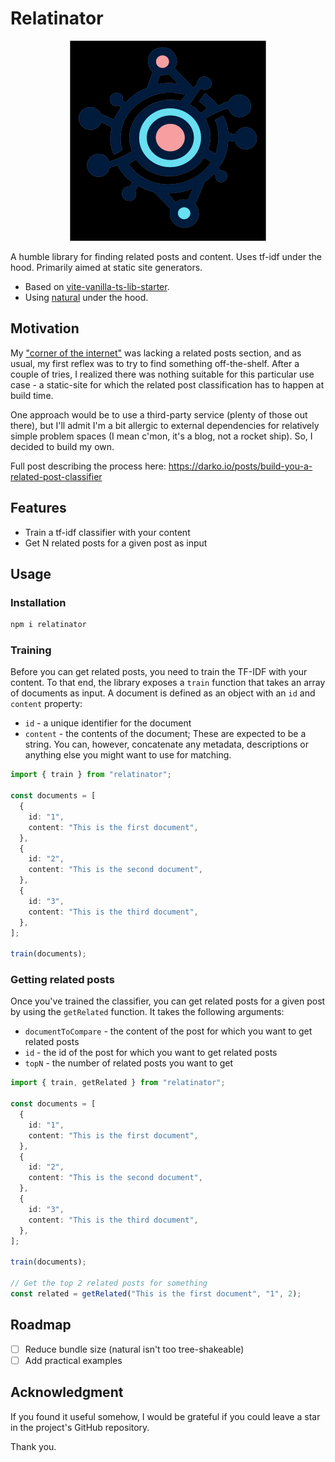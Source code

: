# Relatinator

<p align="center">
  <img src="https://raw.githubusercontent.com/DBozhinovski/relatinator/master/logo.svg" />
</p>

A humble library for finding related posts and content. Uses tf-idf under the hood. Primarily aimed at static site generators.

- Based on [vite-vanilla-ts-lib-starter](https://github.com/kbysiec/vite-vanilla-ts-lib-starter/tree/master).
- Using [natural](https://naturalnode.github.io/natural/) under the hood.

## Motivation

My ["corner of the internet"](https://darko.io) was lacking a related posts section, and as usual, my first reflex was to try to find something off-the-shelf. After a couple of tries, I realized there was nothing suitable for this particular use case - a static-site for which the related post classification has to happen at build time.

One approach would be to use a third-party service (plenty of those out there), but I'll admit I'm a bit allergic to external dependencies for relatively simple problem spaces (I mean c'mon, it's a blog, not a rocket ship). So, I decided to build my own.

Full post describing the process here: https://darko.io/posts/build-you-a-related-post-classifier

## Features

- Train a tf-idf classifier with your content
- Get N related posts for a given post as input

## Usage

### Installation

```bash
npm i relatinator
```

### Training

Before you can get related posts, you need to train the TF-IDF with your content. To that end, the library exposes a `train` function that takes an array of documents as input. A document is defined as an object with an `id` and `content` property:

- `id` - a unique identifier for the document
- `content` - the contents of the document; These are expected to be a string. You can, however, concatenate any metadata, descriptions or anything else you might want to use for matching.

```ts
import { train } from "relatinator";

const documents = [
  {
    id: "1",
    content: "This is the first document",
  },
  {
    id: "2",
    content: "This is the second document",
  },
  {
    id: "3",
    content: "This is the third document",
  },
];

train(documents);
```

### Getting related posts

Once you've trained the classifier, you can get related posts for a given post by using the `getRelated` function. It takes the following arguments:

- `documentToCompare` - the content of the post for which you want to get related posts
- `id` - the id of the post for which you want to get related posts
- `topN` - the number of related posts you want to get

```ts
import { train, getRelated } from "relatinator";

const documents = [
  {
    id: "1",
    content: "This is the first document",
  },
  {
    id: "2",
    content: "This is the second document",
  },
  {
    id: "3",
    content: "This is the third document",
  },
];

train(documents);

// Get the top 2 related posts for something
const related = getRelated("This is the first document", "1", 2);
```

## Roadmap

- [ ] Reduce bundle size (natural isn't too tree-shakeable)
- [ ] Add practical examples

## Acknowledgment

If you found it useful somehow, I would be grateful if you could leave a star in the project's GitHub repository.

Thank you.

